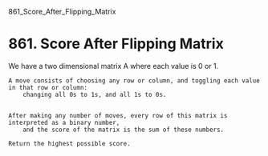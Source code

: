 861_Score_After_Flipping_Matrix
# 861. Score After Flipping Matrix

We have a two dimensional matrix A where each value is 0 or
        1.

    A move consists of choosing any row or column, and toggling each value in that row or column:
        changing all 0s to 1s, and all 1s to 0s.
    

    After making any number of moves, every row of this matrix is interpreted as a binary number,
        and the score of the matrix is the sum of these numbers.

    Return the highest possible score.